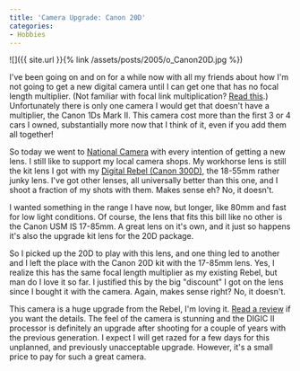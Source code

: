 ```yaml
---
title: 'Camera Upgrade: Canon 20D'
categories:
- Hobbies
---
```


![]({{ site.url }}{% link /assets/posts/2005/o_Canon20D.jpg %})


I've been going on and on for a while now with all my friends about how I'm not going to get a new digital camera until I can get one that has no focal length multiplier. (Not familiar with focal link multiplication? [Read this](http://www.dpreview.com/learn/?/Glossary/Optical/Focal_Length_Multiplier_01.htm).) Unfortunately there is only one camera I would get that doesn't have a multiplier, the Canon 1Ds Mark II. This camera cost more than the first 3 or 4 cars I owned, substantially more now that I think of it, even if you add them all together!

So today we went to [National Camera](http://www.natcam.com/) with every intention of getting a new lens. I still like to support my local camera shops. My workhorse lens is still the kit lens I got with my [Digital Rebel (Canon 300D)](http://www.steves-digicams.com/2003_reviews/300d.html), the 18-55mm rather junky lens. I've got other lenses, all universally better than this one, and I shoot a fraction of my shots with them. Makes sense eh? No, it doesn't.

I wanted something in the range I have now, but longer, like 80mm and fast for low light conditions. Of course, the lens that fits this bill like no other is the Canon USM IS 17-85mm. A great lens on it's own, and it just so happens it's also the upgrade kit lens for the 20D package.

So I picked up the 20D to play with this lens, and one thing led to another and I left the place with the Canon 20D kit with the 17-85mm lens. Yes, I realize this has the same focal length multiplier as my existing Rebel, but man do I love it so far. I justified this by the big "discount" I got on the lens since I bought it with the camera. Again, makes sense right? No, it doesn't.

This camera is a huge upgrade from the Rebel, I'm loving it. [Read a review](http://www.steves-digicams.com/2004_reviews/20d.html) if you want the details. The feel of the camera is stunning and the DIGIC II processor is definitely an upgrade after shooting for a couple of years with the previous generation. I expect I will get razed for a few days for this unplanned, and previously unacceptable upgrade. However, it's a small price to pay for such a great camera.

